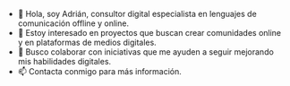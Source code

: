 - 👋 Hola, soy Adrián, consultor digital especialista en lenguajes de comunicación offline y online.
- 👀 Estoy interesado en proyectos que buscan crear comunidades online y en plataformas de medios digitales.
- 💞️ Busco colaborar con iniciativas que me ayuden a seguir mejorando mis habilidades digitales.
- 📫 Contacta conmigo para más información.

<!---
adrianme2022/adrianme2022 is a ✨ special ✨ repository because its `README.md` (this file) appears on your GitHub profile.
You can click the Preview link to take a look at your changes.
--->
